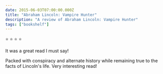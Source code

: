 ```yaml
---    
date: 2015-06-03T07:00:00.000Z
title: "Abraham Lincoln: Vampire Hunter"
description: "A review of Abraham Lincoln: Vampire Hunter"
tags: ["bookshelf"]
---   
```

⭐ ⭐ ⭐ ⭐ 

It was a great read I must say! 

Packed with conspiracy and alternate history while remaining true to the facts of Lincoln's life. Very interesting read!